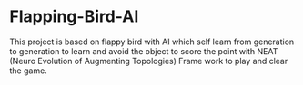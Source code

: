 # Flapping-Bird-AI
This project is based on flappy bird with AI which self learn from generation to generation to learn and avoid the object to score the point with NEAT (Neuro Evolution of Augmenting Topologies) Frame work to play and clear the game. 
